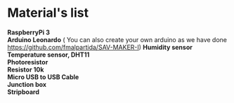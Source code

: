 # Material's list

**RaspberryPi 3**  
**Arduino Leonardo**  ( You can also create your own arduino as we have done  https://github.com/fmalpartida/SAV-MAKER-I)
**Humidity sensor**   
**Temperature sensor, DHT11**   
**Photoresistor**  
**Resistor 10k**  
**Micro USB to USB Cable**   
**Junction box**   
**Stripboard**  


